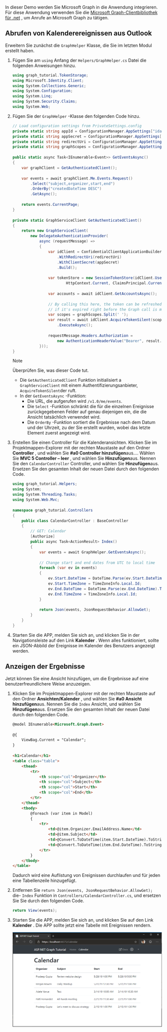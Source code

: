 <!-- markdownlint-disable MD002 MD041 -->

In dieser Demo werden Sie Microsoft Graph in die Anwendung integrieren. Für diese Anwendung verwenden Sie die [Microsoft Graph-Clientbibliothek für .net](https://github.com/microsoftgraph/msgraph-sdk-dotnet) , um Anrufe an Microsoft Graph zu tätigen.

## <a name="get-calendar-events-from-outlook"></a>Abrufen von Kalenderereignissen aus Outlook

Erweitern Sie zunächst die `GraphHelper` Klasse, die Sie im letzten Modul erstellt haben.

1. Fügen Sie am `using` Anfang der `Helpers/GraphHelper.cs` Datei die folgenden Anweisungen hinzu.

    ```cs
    using graph_tutorial.TokenStorage;
    using Microsoft.Identity.Client;
    using System.Collections.Generic;
    using System.Configuration;
    using System.Linq;
    using System.Security.Claims;
    using System.Web;
    ```

1. Fügen Sie der `GraphHelper` -Klasse den folgenden Code hinzu.

    ```cs
    // Load configuration settings from PrivateSettings.config
    private static string appId = ConfigurationManager.AppSettings["ida:AppId"];
    private static string appSecret = ConfigurationManager.AppSettings["ida:AppSecret"];
    private static string redirectUri = ConfigurationManager.AppSettings["ida:RedirectUri"];
    private static string graphScopes = ConfigurationManager.AppSettings["ida:AppScopes"];

    public static async Task<IEnumerable<Event>> GetEventsAsync()
    {
        var graphClient = GetAuthenticatedClient();

        var events = await graphClient.Me.Events.Request()
            .Select("subject,organizer,start,end")
            .OrderBy("createdDateTime DESC")
            .GetAsync();

        return events.CurrentPage;
    }

    private static GraphServiceClient GetAuthenticatedClient()
    {
        return new GraphServiceClient(
            new DelegateAuthenticationProvider(
                async (requestMessage) =>
                {
                    var idClient = ConfidentialClientApplicationBuilder.Create(appId)
                        .WithRedirectUri(redirectUri)
                        .WithClientSecret(appSecret)
                        .Build();

                    var tokenStore = new SessionTokenStore(idClient.UserTokenCache,
                            HttpContext.Current, ClaimsPrincipal.Current);

                    var accounts = await idClient.GetAccountsAsync();

                    // By calling this here, the token can be refreshed
                    // if it's expired right before the Graph call is made
                    var scopes = graphScopes.Split(' ');
                    var result = await idClient.AcquireTokenSilent(scopes, accounts.FirstOrDefault())
                        .ExecuteAsync();

                    requestMessage.Headers.Authorization =
                        new AuthenticationHeaderValue("Bearer", result.AccessToken);
                }));
    }
    ```

    > [!NOTE]
    > Überprüfen Sie, was dieser Code tut.
    >
    > - Die `GetAuthenticatedClient` Funktion initialisiert a `GraphServiceClient` mit einem Authentifizierungsanbieter, `AcquireTokenSilent`der ruft.
    > - In der `GetEventsAsync` -Funktion:
    >   - Die URL, die aufgerufen wird `/v1.0/me/events`.
    >   - Die `Select` -Funktion schränkt die für die einzelnen Ereignisse zurückgegebenen Felder auf genau diejenigen ein, die die Ansicht tatsächlich verwendet wird.
    >   - Die `OrderBy` -Funktion sortiert die Ergebnisse nach dem Datum und der Uhrzeit, zu der Sie erstellt wurden, wobei das letzte Element zuerst angezeigt wird.

1. Erstellen Sie einen Controller für die Kalenderansichten. Klicken Sie im Projektmappen-Explorer mit der rechten Maustaste auf den Ordner **Controller** , und wählen Sie **#a0 Controller hinzufügen**aus.... Wählen Sie **MVC 5 Controller – leer** , und wählen Sie **Hinzufügen**aus. Nennen Sie den `CalendarController` Controller, und wählen Sie **Hinzufügen**aus. Ersetzen Sie den gesamten Inhalt der neuen Datei durch den folgenden Code.

    ```cs
    using graph_tutorial.Helpers;
    using System;
    using System.Threading.Tasks;
    using System.Web.Mvc;

    namespace graph_tutorial.Controllers
    {
        public class CalendarController : BaseController
        {
            // GET: Calendar
            [Authorize]
            public async Task<ActionResult> Index()
            {
                var events = await GraphHelper.GetEventsAsync();

                // Change start and end dates from UTC to local time
                foreach (var ev in events)
                {
                    ev.Start.DateTime = DateTime.Parse(ev.Start.DateTime).ToLocalTime().ToString();
                    ev.Start.TimeZone = TimeZoneInfo.Local.Id;
                    ev.End.DateTime = DateTime.Parse(ev.End.DateTime).ToLocalTime().ToString();
                    ev.End.TimeZone = TimeZoneInfo.Local.Id;
                }

                return Json(events, JsonRequestBehavior.AllowGet);
            }
        }
    }
    ```

1. Starten Sie die APP, melden Sie sich an, und klicken Sie in der Navigationsleiste auf den Link **Kalender** . Wenn alles funktioniert, sollte ein JSON-Abbild der Ereignisse im Kalender des Benutzers angezeigt werden.

## <a name="display-the-results"></a>Anzeigen der Ergebnisse

Jetzt können Sie eine Ansicht hinzufügen, um die Ergebnisse auf eine benutzerfreundlichere Weise anzuzeigen.

1. Klicken Sie im Projektmappen-Explorer mit der rechten Maustaste auf den Ordner **Ansichten/Kalender** , und wählen Sie **#a0 Ansicht hinzufügen**aus. Nennen Sie die `Index` Ansicht, und wählen Sie **Hinzufügen**aus. Ersetzen Sie den gesamten Inhalt der neuen Datei durch den folgenden Code.

    ```html
    @model IEnumerable<Microsoft.Graph.Event>

    @{
        ViewBag.Current = "Calendar";
    }

    <h1>Calendar</h1>
    <table class="table">
        <thead>
            <tr>
                <th scope="col">Organizer</th>
                <th scope="col">Subject</th>
                <th scope="col">Start</th>
                <th scope="col">End</th>
            </tr>
        </thead>
        <tbody>
            @foreach (var item in Model)
            {
                <tr>
                    <td>@item.Organizer.EmailAddress.Name</td>
                    <td>@item.Subject</td>
                    <td>@Convert.ToDateTime(item.Start.DateTime).ToString("M/d/yy h:mm tt")</td>
                    <td>@Convert.ToDateTime(item.End.DateTime).ToString("M/d/yy h:mm tt")</td>
                </tr>
            }
        </tbody>
    </table>
    ```

    Dadurch wird eine Auflistung von Ereignissen durchlaufen und für jeden eine Tabellenzeile hinzugefügt.

1. Entfernen Sie `return Json(events, JsonRequestBehavior.AllowGet);` die- `Index` Funktion in `Controllers/CalendarController.cs`, und ersetzen Sie Sie durch den folgenden Code.

    ```cs
    return View(events);
    ```

1. Starten Sie die APP, melden Sie sich an, und klicken Sie auf den Link **Kalender** . Die APP sollte jetzt eine Tabelle mit Ereignissen rendern.

    ![Ein Screenshot der Ereignistabelle](./images/add-msgraph-01.png)
